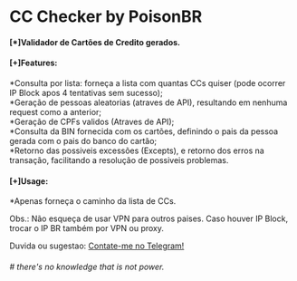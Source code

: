 # CC Checker by PoisonBR

<p><h4>[*]Validador de Cartões de Credito gerados.</h4></p>

<p><h4>[+]Features:</h4>
*Consulta por lista: forneça a lista com quantas CCs quiser (pode ocorrer IP Block apos 4 tentativas sem sucesso);</br>
*Geração de pessoas aleatorias (atraves de API), resultando em nenhuma request como a anterior;</br>
*Geração de CPFs validos (Atraves de API);</br>
*Consulta da BIN fornecida com os cartões, definindo o pais da pessoa gerada com o pais do banco do cartão;</br>
*Retorno das possiveis excessões (Excepts), e retorno dos erros na transação, facilitando a resolução de possiveis problemas.</p>

<p><h4>[+]Usage:</h4>
*Apenas forneça o caminho da lista de CCs.</p>

<p>Obs.: Não esqueça de usar VPN para outros paises. Caso houver IP Block, trocar o IP BR também por VPN ou proxy.</p>

<p>Duvida ou sugestao: <a href="https://t.me/p0isonBR">Contate-me no Telegram!</a></p>

<p><h6># there's no knowledge that is not power.</h6></p>
